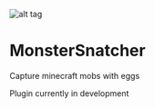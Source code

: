 ![alt tag](http://i.imgur.com/zWNODtw.png)
# MonsterSnatcher
Capture minecraft mobs with eggs

Plugin currently in development
